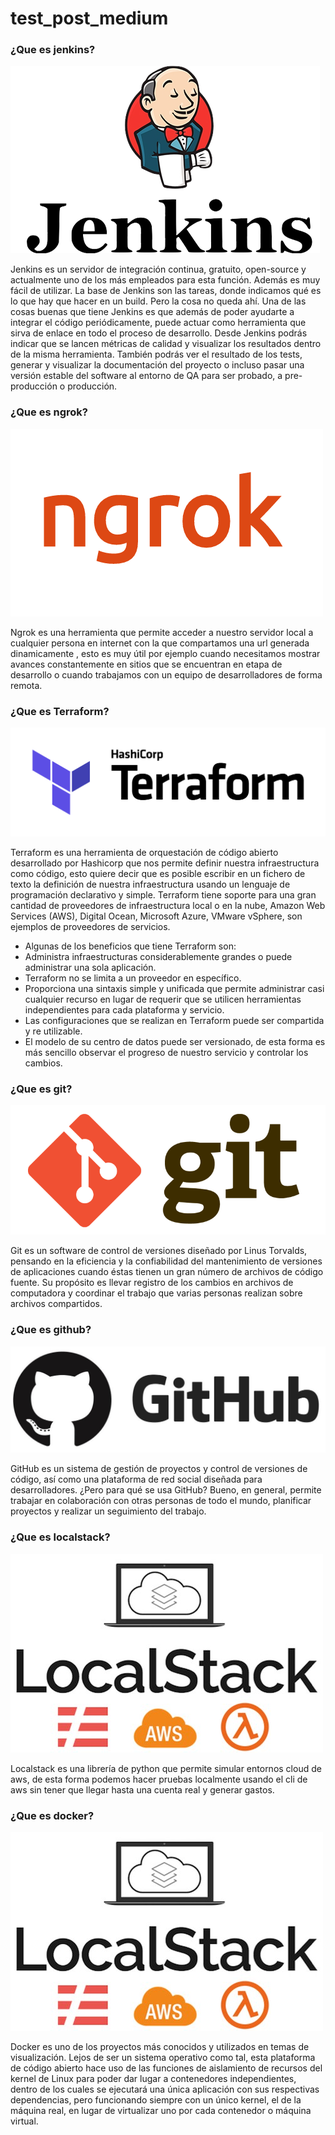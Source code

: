 # test_post_medium

### ¿Que es jenkins?

![Imagen](imagenes/jenkins_logo.png)

Jenkins es un servidor de integración continua, gratuito, open-source y actualmente uno de los más empleados para esta función. Además es muy fácil de utilizar.
La base de Jenkins son las tareas, donde indicamos qué es lo que hay que hacer en un build.
Pero la cosa no queda ahí. Una de las cosas buenas que tiene Jenkins es que además de poder ayudarte a integrar el código periódicamente, puede actuar como herramienta que sirva de enlace en todo el proceso de desarrollo.
Desde Jenkins podrás indicar que se lancen métricas de calidad y visualizar los resultados dentro de la misma herramienta. También podrás ver el resultado de los tests, generar y visualizar la documentación del proyecto o incluso pasar una versión estable del software al entorno de QA para ser probado, a pre-producción o producción.

### ¿Que es ngrok?

![Imagen](imagenes/ngrok_logo.png)

Ngrok es una herramienta que permite acceder a nuestro servidor local a cualquier persona en internet con la que compartamos una url generada dinamicamente , esto es muy útil por ejemplo cuando necesitamos mostrar avances constantemente en sitios que se encuentran en etapa de desarrollo o cuando trabajamos con un equipo de desarrolladores de forma remota.

### ¿Que es Terraform?

![Imagen](imagenes/terraform_logo.png)

Terraform es una herramienta de orquestación de código abierto desarrollado por Hashicorp que nos permite definir nuestra infraestructura como código, esto quiere decir que es posible escribir en un fichero de texto la definición de nuestra infraestructura usando un lenguaje de programación declarativo y simple.
Terraform tiene soporte para una gran cantidad de proveedores de infraestructura local o en la nube, Amazon Web Services (AWS), Digital Ocean, Microsoft Azure, VMware vSphere, son ejemplos de proveedores de servicios.

- Algunas de los beneficios que tiene Terraform son:
- Administra infraestructuras considerablemente grandes o puede administrar una sola aplicación.
- Terraform no se limita a un proveedor en específico.
- Proporciona una sintaxis simple y unificada que permite administrar casi cualquier recurso en lugar de requerir que se utilicen herramientas independientes para cada plataforma y servicio.
- Las configuraciones que se realizan en Terraform puede ser compartida y re utilizable.
- El modelo de su centro de datos puede ser versionado, de esta forma es más sencillo observar el progreso de nuestro servicio y controlar los cambios.

### ¿Que es git?

![Imagen](imagenes/git_logo.png)

Git es un software de control de versiones diseñado por Linus Torvalds, pensando en la eficiencia y la confiabilidad del mantenimiento de versiones de aplicaciones cuando éstas tienen un gran número de archivos de código fuente. Su propósito es llevar registro de los cambios en archivos de computadora y coordinar el trabajo que varias personas realizan sobre archivos compartidos.

### ¿Que es github?

![Imagen](imagenes/github_logo.png)

GitHub es un sistema de gestión de proyectos y control de versiones de código, así como una plataforma de red social diseñada para desarrolladores. ¿Pero para qué se usa GitHub? Bueno, en general, permite trabajar en colaboración con otras personas de todo el mundo, planificar proyectos y realizar un seguimiento del trabajo.

### ¿Que es localstack?

![Imagen](imagenes/localstack_logo.png)

Localstack es una librería de python que permite simular entornos cloud de aws, de esta forma podemos hacer pruebas localmente usando el cli de aws sin tener que llegar hasta una cuenta real y generar gastos.

### ¿Que es docker?

![Imagen](imagenes/localstack_logo.png)

Docker es uno de los proyectos más conocidos y utilizados en temas de visualización. Lejos de ser un sistema operativo como tal, esta plataforma de código abierto hace uso de las funciones de aislamiento de recursos del kernel de Linux para poder dar lugar a contenedores independientes, dentro de los cuales se ejecutará una única aplicación con sus respectivas dependencias, pero funcionando siempre con un único kernel, el de la máquina real, en lugar de virtualizar uno por cada contenedor o máquina virtual.
